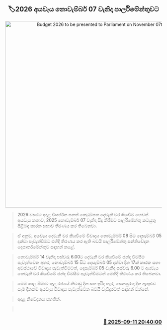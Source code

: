 <p align='center'><b><h2 align='center' title='Budget 2026 to be presented to Parliament on November 07th'>🏷2026 අයවැය නොවැම්බර් 07 වැනිදා පාර්ලිමේන්තුවට</h2></b></p>
<p align='center'><img src='https://helakuru.sgp1.cdn.digitaloceanspaces.com/esana/images/lib/2026-budget-n.jpg' width='600' alt='Budget 2026 to be presented to Parliament on November 07th'></p>

> 2026 වසරට අදාළ විසර්ජන පනත් කෙටුම්පත දෙවැනි වර කියවීම හෙවත් අයවැය කතාව, 2025 නොවැම්බර් 07 වැනිදා සිදු කිරීමට පාර්ලිමේන්තු කටයුතු පිළිබඳ කාරක සභාව තීරණය කර තිබෙනවා.

> ඒ අනුව, අයවැය දෙවැනි වර කියවීමේ විවාදය නොවැම්බර් 08 සිට දෙසැම්බර් 05 දක්වා පැවැත්වීමට එහිදී තීරණය කර ඇති බවයි පාර්ලිමේන්තු සන්නිවේදන දෙපාර්තමේන්තුව සඳහන් කළේ.

> නොවැම්බර් 14 වැනිදා පස්වරු 6.00ට දෙවැනි වර කියවීමේ ඡන්ද විමසීම පැවැත්වෙන අතර, නොවැම්බර් 15 සිට දෙසැම්බර් 05 දක්වා දින 17ක් කාරක සභා අවස්ථාවේ විවාදය පැවැත්වීමටත්, දෙසැම්බර් 05 වැනිදා පස්වරු 6.00 ට අයවැය තෙවැනි වර කියවීමේ ඡන්ද විමසීම පැවැත්වීමටත් මෙහිදී තීරණය කර තිබෙනවා.

> මෙම කාල සීමාව තුළ රජයේ නිවාඩු දින සහ ඉරිදා හැර, සෙනසුරාදා දින ඇතුළුව සෑම දිනකම අයවැය විවාදය පැවැත්වෙන බවයි වැඩිදුරටත් සඳහන් වන්නේ.

> අදාළ නිවේදනය පහතින්.

>  



<h3 align='right'><a href='https://www.helakuru.lk/esana/p/113550/'>📅 2025-09-11 20:40:00</a></h3>
